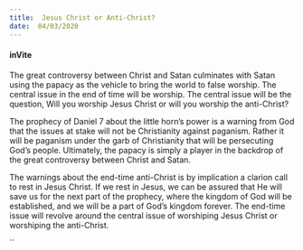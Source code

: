 ```yaml
---
title:  Jesus Christ or Anti-Christ?
date:  04/03/2020
---
```


#### inVite

The great controversy between Christ and Satan culminates with Satan using the papacy as the vehicle to bring the world to false worship. The central issue in the end of time will be worship. The central issue will be the question, Will you worship Jesus Christ or will you worship the anti-Christ?

The prophecy of Daniel 7 about the little horn’s power is a warning from God that the issues at stake will not be Christianity against paganism. Rather it will be paganism under the garb of Christianity that will be persecuting God’s people. Ultimately, the papacy is simply a player in the backdrop of the great controversy between Christ and Satan.

The warnings about the end-time anti-Christ is by implication a clarion call to rest in Jesus Christ. If we rest in Jesus, we can be assured that He will save us for the next part of the prophecy, where the kingdom of God will be established, and we will be a part of God’s kingdom forever. The end-time issue will revolve around the central issue of worshiping Jesus Christ or worshiping the anti-Christ.

``